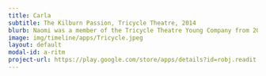 ```yaml
---
title: Carla
subtitle: The Kilburn Passion, Tricycle Theatre, 2014
blurb: Naomi was a member of the Tricycle Theatre Young Company from 2013 - 2015. She performed as Carla in The Kilburn Passion by SUhayla El-Bushra and as Haleh in The Dissidents by Shamse Sinha 
image: img/timeline/apps/Tricycle.jpeg
layout: default
modal-id: a-ritm
project-url: https://play.google.com/store/apps/details?id=robj.readit.tomefree
---
```

